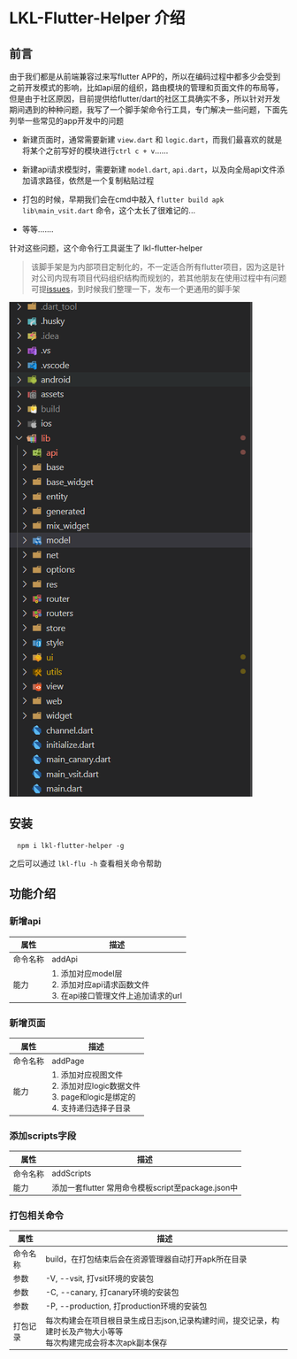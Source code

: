 # LKL-Flutter-Helper 介绍

## 前言

由于我们都是从前端兼容过来写flutter APP的，所以在编码过程中都多少会受到之前开发模式的影响，比如api层的组织，路由模块的管理和页面文件的布局等，但是由于社区原因，目前提供给flutter/dart的社区工具确实不多，所以针对开发期间遇到的种种问题，我写了一个脚手架命令行工具，专门解决一些问题，下面先列举一些常见的app开发中的问题

+ 新建页面时，通常需要新建 `view.dart` 和 `logic.dart`，而我们最喜欢的就是将某个之前写好的模块进行`ctrl c + v`......

+ 新建api请求模型时，需要新建 `model.dart`, `api.dart`，以及向全局api文件添加请求路径，依然是一个复制粘贴过程

+ 打包的时候，早期我们会在cmd中敲入 `flutter build apk lib\main_vsit.dart` 命令，这个太长了很难记的...

+ 等等.......

针对这些问题，这个命令行工具诞生了 lkl-flutter-helper

> 该脚手架是为内部项目定制化的，不一定适合所有flutter项目，因为这是针对公司内现有项目代码组织结构而规划的，若其他朋友在使用过程中有问题可提[issues](https://github.com/chensidi/lkl-flutter-helper/issues)，到时候我们整理一下，发布一个更通用的脚手架

![./imgs/demo.png](./imgs/demo.png)

## 安装

```shell
  npm i lkl-flutter-helper -g
```

之后可以通过 `lkl-flu -h` 查看相关命令帮助

## 功能介绍

### 新增api

|  属性   | 描述  |
|  ----  | ----  |
| 命令名称  | addApi |
| 能力  | 1. 添加对应model层 <br/> 2. 添加对应api请求函数文件 <br/> 3. 在api接口管理文件上追加请求的url  |

### 新增页面

|  属性   | 描述  |
|  ----  | ----  |
| 命令名称  | addPage |
| 能力  | 1. 添加对应视图文件 <br/> 2. 添加对应logic数据文件 <br/> 3. page和logic是绑定的 <br> 4. 支持递归选择子目录  |

### 添加scripts字段

|  属性   | 描述  |
|  ----  | ----  |
| 命令名称  | addScripts |
| 能力  | 添加一套flutter 常用命令模板script至package.json中|

### 打包相关命令

|  属性   | 描述  |
|  ----  | ----  |
| 命令名称  | build，在打包结束后会在资源管理器自动打开apk所在目录 |
| 参数  | -V, --vsit, 打vsit环境的安装包 |
| 参数  | -C, --canary, 打canary环境的安装包 |
| 参数  | -P, --production, 打production环境的安装包 |
| 打包记录  | 每次构建会在项目根目录生成日志json,记录构建时间，提交记录，构建时长及产物大小等等 <br> 每次构建完成会将本次apk副本保存 |
